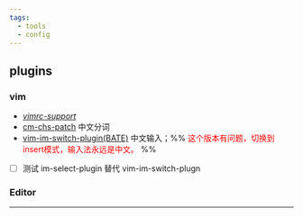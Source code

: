 ```yaml
---
tags:
  - tools
  - config
---
```

## plugins
### vim 

- [*vimrc-support*](https://github.com/esm7/obsidian-vimrc-support) 
- [cm-chs-patch](https://github.com/aidenlx/cm-chs-patch) 中文分词
- [vim-im-switch-plugin(BATE)](https://github.com/yuanotes/obsidian-vim-im-switch-plugin) 中文输入；%% <font color="#ff0000">这个版本有问题，切换到insert模式，输入法永远是中文。</font> %% 
- [ ] 测试 im-select-plugin 替代 vim-im-switch-plugn

### Editor



---

